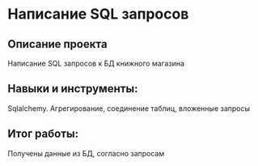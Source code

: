 # Написание SQL запросов

## Описание проекта

Написание SQL запросов к БД книжного магазина

## Навыки и инструменты:

Sqlalchemy. Агрегирование, соединение таблиц, вложенные запросы

## Итог работы:

Получены данные из БД, согласно запросам